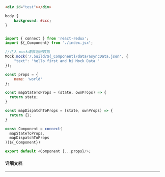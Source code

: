 ﻿```html
<div id="test"></div>
```

```css
body {
    background: #ccc;
}
```

```javascript

import { connect } from 'react-redux';
import ${_Component} from './index.jsx';

//注入 mock请求返回数据
Mock.mock('/.build/${_Component}/data/asyncData.json', {
    "text": "hello first and hi Mock Data "
});

const props = {
    name: 'world'
};

const mapStateToProps = (state, ownProps) => {
  return state;
}

const mapDispatchToProps = (state, ownProps) => {
  return {};
}

const Component = connect(
  mapStateToProps,
  mapDispatchToProps
)(${_Component})

export default <Component {...props}/>;

```

#### 详细文档
---